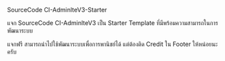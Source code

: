 SourceCode CI-AdminlteV3-Starter

แจก SourceCode CI-AdminlteV3 เป็น Starter Template ที่มีพร้อมความสามารถในการพัฒนาระบบ 

แจกฟรี สามารถนำไปใช้พัฒนาระบบเพื่อการพานิชย์ได้  แต่ต้องติด Credit ใน Footer ให้หน่อยนะครับ

